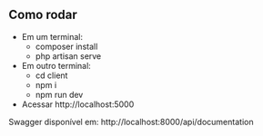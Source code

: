 ## Como rodar
- Em um terminal:
  - composer install
  - php artisan serve
- Em outro terminal:
  - cd client
  - npm i
  - npm run dev
- Acessar http://localhost:5000

Swagger disponível em: http://localhost:8000/api/documentation